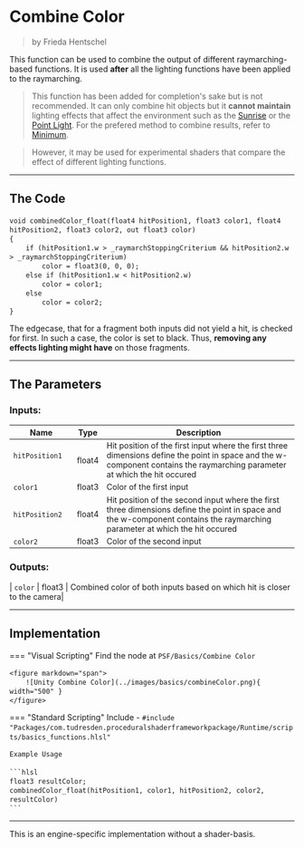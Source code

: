 <div class="container">
    <h1 class="main-heading">Combine Color</h1>
    <blockquote class="author">by Frieda Hentschel</blockquote>
</div>

This function can be used to combine the output of different raymarching-based functions. It is used **after** all the lighting functions have been applied to the raymarching. 

> This function has been added for completion's sake but is not recommended. It can only combine hit objects but it **cannot maintain** lighting effects that affect the environment such as the [Sunrise](../lighting/sunriseLight.md) or the [Point Light](../lighting/pointLight.md). For the prefered method to combine results, refer to [Minimum](minimum.md). 

> However, it may be used for experimental shaders that compare the effect of different lighting functions.

---

## The Code

``` hlsl
void combinedColor_float(float4 hitPosition1, float3 color1, float4 hitPosition2, float3 color2, out float3 color)
{
    if (hitPosition1.w > _raymarchStoppingCriterium && hitPosition2.w > _raymarchStoppingCriterium)
        color = float3(0, 0, 0);
    else if (hitPosition1.w < hitPosition2.w)
        color = color1;
    else
        color = color2;
}
```

The edgecase, that for a fragment both inputs did not yield a hit, is checked for first. In such a case, the color is set to black. Thus, **removing any effects lighting might have** on those fragments.

---

## The Parameters

### Inputs:
| Name            | Type     | Description |
|-----------------|----------|-------------|
| `hitPosition1`  <img width=50/>  | float4   | Hit position of the first input where the first three dimensions define the point in space and the w-component contains the raymarching parameter at which the hit occured|
| `color1`        | float3   | Color of the first input|
| `hitPosition2`   | float4   | Hit position of the second input where the first three dimensions define the point in space and the w-component contains the raymarching parameter at which the hit occured|
| `color2`        | float3   | Color of the second input|

### Outputs:
| `color`        | float3   | Combined color of both inputs based on which hit is closer to the camera|

---

## Implementation

=== "Visual Scripting"
    Find the node at `PSF/Basics/Combine Color`

    <figure markdown="span">
        ![Unity Combine Color](../images/basics/combineColor.png){ width="500" }
    </figure>

=== "Standard Scripting"
    Include - ```#include "Packages/com.tudresden.proceduralshaderframeworkpackage/Runtime/scripts/basics_functions.hlsl"```

    Example Usage

    ```hlsl
    float3 resultColor;
    combinedColor_float(hitPosition1, color1, hitPosition2, color2, resultColor)
    ```


---

This is an engine-specific implementation without a shader-basis.